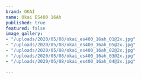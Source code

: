 ```yaml
---
brand: OKAI
name: Okai ES400 16Ah
published: true
featured: false
image_gallery:
- "/uploads/2020/05/08/okai_es400_16ah_01@2x.jpg"
- "/uploads/2020/05/08/okai_es400_16ah_05@2x.jpg"
- "/uploads/2020/05/08/okai_es400_16ah_02@2x.jpg"
- "/uploads/2020/05/08/okai_es400_16ah_03@2x.jpg"
- "/uploads/2020/05/08/okai_es400_16ah_04@2x.jpg"

---
```

